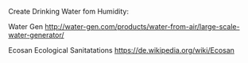 Create Drinking Water fom Humidity:

Water Gen
http://water-gen.com/products/water-from-air/large-scale-water-generator/
  
  
  
Ecosan Ecological Sanitatations
https://de.wikipedia.org/wiki/Ecosan
